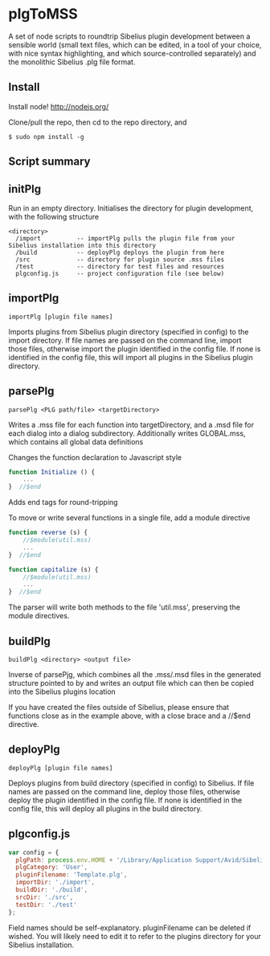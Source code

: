 # plgToMSS

A set of node scripts to roundtrip Sibelius plugin development
between a sensible world (small text files, which can be edited,
in a tool of your choice, with nice syntax highlighting, and which
source-controlled separately) and the monolithic Sibelius .plg file format.

## Install

Install node! http://nodejs.org/

Clone/pull the repo, then cd to the repo directory, and

```
$ sudo npm install -g
```

## Script summary

## initPlg
Run in an empty directory. Initialises the directory for plugin development, with the following
structure
```
<directory>
  /import          -- importPlg pulls the plugin file from your Sibelius installation into this directory
  /build           -- deployPlg deploys the plugin from here
  /src             -- directory for plugin source .mss files
  /test            -- directory for test files and resources
  plgconfig.js     -- project configuration file (see below)
```

## importPlg
```
importPlg [plugin file names]
```
Imports plugins from Sibelius plugin directory (specified in config) to the import directory. If file names are
passed on the command line, import those files, otherwise import the plugin identified in the config file. If none
is identified in the config file, this will import all plugins in the Sibelius plugin directory.

## parsePlg
```
parsePlg <PLG path/file> <targetDirectory>
```

Writes a .mss file for each function into targetDirectory, and a .msd file for each dialog into a dialog
subdirectory. Additionally writes GLOBAL.mss, which contains all global data definitions

Changes the function declaration to Javascript style
```javascript
function Initialize () {
    ...
}  //$end
```

Adds end tags for round-tripping

To move or write several functions in a single file, add a module directive

```javascript
function reverse (s) {
    //$module(util.mss)
    ...
}  //$end

function capitalize (s) {
    //$module(util.mss)
    ...
}  //$end
```

The parser will write both methods to the file 'util.mss', preserving the module directives.

## buildPlg
```
buildPlg <directory> <output file>
```

Inverse of parsePjg, which combines all the .mss/.msd files in the generated structure pointed to by
<directory> and writes an output file which can then be copied into the Sibelius plugins location

If you have created the files outside of Sibelius, please ensure that functions close as in the example
above, with a close brace and a //$end directive.

## deployPlg
```
deployPlg [plugin file names]
```
Deploys plugins from build directory (specified in config) to Sibelius. If file names are passed on the command
line, deploy those files, otherwise deploy the plugin identified in the config file. If none is identified in the
config file, this will deploy all plugins in the build directory.

## plgconfig.js
```javascript
var config = {
  plgPath: process.env.HOME + '/Library/Application Support/Avid/Sibelius 7.5/Plugins',
  plgCategory: 'User',
  pluginFilename: 'Template.plg',
  importDir: './import',
  buildDir: './build',
  srcDir: './src',
  testDir: './test'
};

```
Field names should be self-explanatory. pluginFilename can be deleted if wished. You will likely need to edit it
to refer to the plugins directory for your Sibelius installation.
